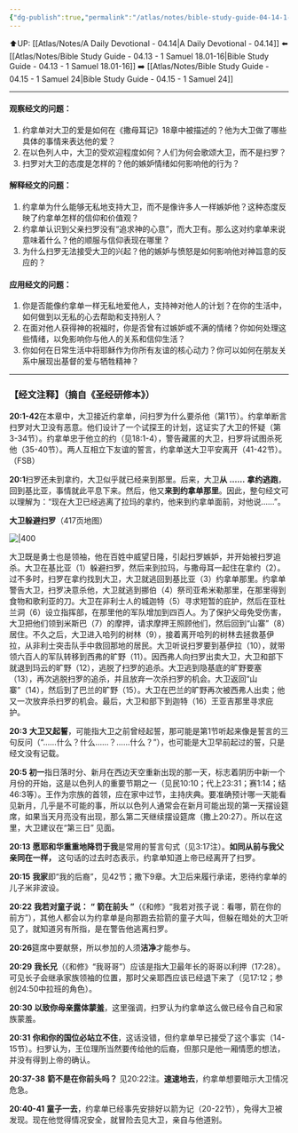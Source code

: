 ```yaml
---
{"dg-publish":true,"permalink":"/atlas/notes/bible-study-guide-04-14-1-samuel-20/","noteIcon":""}
---
```


⬆️UP: [[Atlas/Notes/A Daily Devotional - 04.14\|A Daily Devotional - 04.14]]
⬅️ [[Atlas/Notes/Bible Study Guide - 04.13 - 1 Samuel 18.01-16\|Bible Study Guide - 04.13 - 1 Samuel 18.01-16]]
➡️ [[Atlas/Notes/Bible Study Guide - 04.15 - 1 Samuel 24\|Bible Study Guide - 04.15 - 1 Samuel 24]] 

---

#### 观察经文的问题：

1. 约拿单对大卫的爱是如何在《撒母耳记》18章中被描述的？他为大卫做了哪些具体的事情来表达他的爱？
2. 在以色列人中，大卫的受欢迎程度如何？人们为何会歌颂大卫，而不是扫罗？
3. 扫罗对大卫的态度是怎样的？他的嫉妒情绪如何影响他的行为？

#### 解释经文的问题：

1. 约拿单为什么能够无私地支持大卫，而不是像许多人一样嫉妒他？这种态度反映了约拿单怎样的信仰和价值观？
2. 约拿单认识到父亲扫罗没有“追求神的心意”，而大卫有。那么这对约拿单来说意味着什么？他的顺服与信仰表现在哪里？
3. 为什么扫罗无法接受大卫的兴起？他的嫉妒与愤怒是如何影响他对神旨意的反应的？

#### 应用经文的问题：

1. 你是否能像约拿单一样无私地爱他人，支持神对他人的计划？在你的生活中，如何做到以无私的心去帮助和支持别人？
2. 在面对他人获得神的祝福时，你是否曾有过嫉妒或不满的情绪？你如何处理这些情绪，以免影响你与他人的关系和信仰生活？
3. 你如何在日常生活中将耶稣作为你所有友谊的核心动力？你可以如何在朋友关系中展现出基督的爱与牺牲精神？

---
### 【经文注释】（摘自《圣经研修本》）

**20:1-42**在本章中，大卫接近约拿单，问扫罗为什么要杀他（第1节）。约拿单断言扫罗对大卫没有恶意。他们设计了一个试探王的计划，这证实了大卫的怀疑（第3-34节）。约拿单忠于他立的约（见18:1-4），警告藏匿的大卫，扫罗将试图杀死他（35-40节）。两人互相立下友谊的誓言，约拿单送大卫平安离开（41-42节）。 （FSB）

**20:1**扫罗还未到拿约，大卫似乎就已经来到那里。后来，大卫**从** **……** **拿约逃跑**，回到基比亚，事情就此平息下来。然后，他又**来到约拿单那里**。因此，整句经文可以理解为：“现在大卫已经逃离了拉玛的拿约，他来到约拿单面前，对他说……”。

**大卫躲避扫罗**（417页地图）

![|400](https://yimawusi.net/wp-content/uploads/2023/05/map-09-06-p-417.jpg?w=1024)

大卫既是勇士也是领袖，他在百姓中威望日隆，引起扫罗嫉妒，并开始被扫罗追杀。大卫在基比亚（1）躲避扫罗，然后来到拉玛，与撒母耳一起住在拿约（2）。过不多时，扫罗在拿约找到大卫，大卫就逃回到基比亚（3）约拿单那里。约拿单警告大卫，扫罗决意杀他，大卫就逃到挪伯（4）祭司亚希米勒那里，在那里得到食物和歌利亚的刀。大卫在非利士人的城迦特（5）寻求短暂的庇护，然后在亚杜兰洞（6）设立指挥部，在那里他的军队增加到四百人。为了保护父母免受伤害，大卫把他们领到米斯巴（7）的摩押，请求摩押王照顾他们，然后回到“山寨”（8）居住。不久之后，大卫进入哈列的树林（9），接着离开哈列的树林去拯救基伊拉，从非利士突击队手中救回那地的居民。大卫听说扫罗要到基伊拉（10），就带领六百人的军队转移到西弗的旷野（11）。因西弗人向扫罗出卖大卫，大卫和部下就退到玛云的旷野（12），逃脱了扫罗的追杀。大卫逃到隐基底的旷野要塞（13），再次逃脱扫罗的追杀，并且放弃一次杀扫罗的机会。大卫返回“山寨”（14），然后到了巴兰的旷野（15）。大卫在巴兰的旷野再次被西弗人出卖；他又一次放弃杀扫罗的机会。最后，大卫和部下到迦特（16）王亚吉那里寻求庇护。

**20:3** **大卫又起誓**，可能指大卫之前曾经起誓，那可能是第1节听起来像是誓言的三句反问（“……什么？什么……？……什么？”），也可能是大卫早前起过的誓，只是经文没有记载。

**20:5** **初一**指日落时分、新月在西边天空重新出现的那一天，标志着阴历中新一个月份的开始，这是以色列人的重要节期之一（见民10:10；代上23:31；赛1:14；结46:3等）。王作为宗族的首领，应在家中过节，主持庆典。要准确预计哪一天能看见新月，几乎是不可能的事，所以以色列人通常会在新月可能出现的第一天摆设筵席，如果当天月亮没有出现，那么第二天继续摆设筵席（撒上20:27）。所以在这里，大卫建议在“第三日” 见面。

**20:13** **愿耶和华重重地降罚于我**是常用的誓言句式（见3:17注）。**如同从前与我父亲同在一样，** 这句话的过去时态表示，约拿单知道上帝已经离开了扫罗。

**20:15** **我家**即“我的后裔”，见42节；撒下9章。大卫后来履行承诺，恩待约拿单的儿子米非波设。

**20:22** **我若对童子说：** **“** **箭在前头** **”**（《和修》“我若对孩子说：看哪，箭在你的前方”），其他人都会以为约拿单是向那跑去拾箭的童子大叫，但躲在暗处的大卫听见了，就知道另有所指，是在警告他逃离扫罗。

**20:26**筵席中要献祭，所以参加的人须**洁净**才能参与。

**20:29** **我长兄**（《和修》“我哥哥”）应该是指大卫最年长的哥哥以利押（17:28）。可见长子会继承家族领袖的位置，那时父亲耶西应该已经退下来了（见17:12；参创24:50中拉班的角色）。

**20:30** **以致你母亲露体蒙羞**，这里强调，扫罗认为约拿单这么做已经令自己和家族蒙羞。

**20:31** **你和你的国位必站立不住**，这话没错，但约拿单早已接受了这个事实（14-15节）。扫罗认为，王位理所当然要传给他的后裔，但那只是他一厢情愿的想法，并没有得到上帝的确认。

**20:37-38** **箭不是在你前头吗？** 见20:22注。**速速地去**，约拿单想要暗示大卫情况危急。

**20:40-41** **童子一去**，约拿单已经事先安排好以箭为记（20-22节），免得大卫被发现。现在他觉得情况安全，就冒险去见大卫，亲自与他道别。